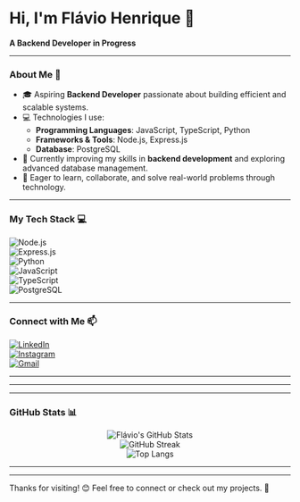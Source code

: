 # Hi, I'm Flávio Henrique 👋  
**A Backend Developer in Progress**

---

### About Me 🌟
- 🎓 Aspiring **Backend Developer** passionate about building efficient and scalable systems.  
- 💻 Technologies I use:  
  - **Programming Languages**: JavaScript, TypeScript, Python  
  - **Frameworks & Tools**: Node.js, Express.js  
  - **Database**: PostgreSQL  
- 🌱 Currently improving my skills in **backend development** and exploring advanced database management.  
- 🚀 Eager to learn, collaborate, and solve real-world problems through technology.

---

### My Tech Stack 💻  
![Node.js](https://img.shields.io/badge/Node.js-339933?style=for-the-badge&logo=node.js&logoColor=white)  
![Express.js](https://img.shields.io/badge/Express.js-000000?style=for-the-badge&logo=express&logoColor=white)  
![Python](https://img.shields.io/badge/Python-3776AB?style=for-the-badge&logo=python&logoColor=white)  
![JavaScript](https://img.shields.io/badge/JavaScript-F7DF1E?style=for-the-badge&logo=javascript&logoColor=black)  
![TypeScript](https://img.shields.io/badge/TypeScript-007ACC?style=for-the-badge&logo=typescript&logoColor=white)  
![PostgreSQL](https://img.shields.io/badge/PostgreSQL-336791?style=for-the-badge&logo=postgresql&logoColor=white)  

---

### Connect with Me 📫  
[![LinkedIn](https://img.shields.io/badge/LinkedIn-0A66C2?style=for-the-badge&logo=linkedin&logoColor=white)](https://www.linkedin.com/in/fl%C3%A1vio-henrique-223917291/)  
[![Instagram](https://img.shields.io/badge/Instagram-E4405F?style=for-the-badge&logo=instagram&logoColor=white)](https://www.instagram.com/flavioh3nrique/)  
[![Gmail](https://img.shields.io/badge/Gmail-D14836?style=for-the-badge&logo=gmail&logoColor=white)](mailto:flaviohenrique2355@gmail.com)  

---

---

---

### GitHub Stats 📊  

<div align="center">
  
  ![Flávio's GitHub Stats](https://github-readme-stats.vercel.app/api?username=flaviohenrique2355&show_icons=true&theme=radical&hide_title=true)  
  ![GitHub Streak](https://streak-stats.demolab.com?user=flaviohenrique2355&theme=radical&hide_border=true)  
  ![Top Langs](https://github-readme-stats.vercel.app/api/top-langs/?username=flaviohenrique2355&layout=compact&theme=radical&hide_title=true)

</div>

---


---


Thanks for visiting! 😊 Feel free to connect or check out my projects. 🚀
